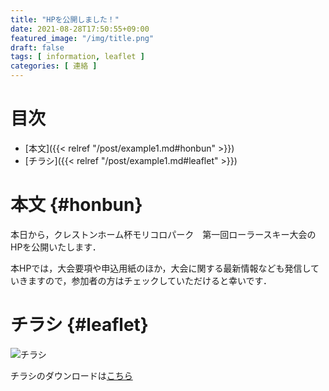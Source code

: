 ```yaml
---
title: "HPを公開しました！"
date: 2021-08-28T17:50:55+09:00
featured_image: "/img/title.png"
draft: false
tags: [ information, leaflet ]
categories: [ 連絡 ]
---
```


# 目次
- [本文]({{< relref "/post/example1.md#honbun" >}})
- [チラシ]({{< relref "/post/example1.md#leaflet" >}})

# 本文 {#honbun}
本日から，クレストンホーム杯モリコロパーク　第一回ローラースキー大会のHPを公開いたします．

本HPでは，大会要項や申込用紙のほか，大会に関する最新情報なども発信していきますので，参加者の方はチェックしていただけると幸いです．

# チラシ {#leaflet}
![チラシ](/img/leaflet.png)

チラシのダウンロードは[こちら](https://drive.google.com/uc?export=download&id=160wcYBDoI6l0e3WSFCB_l5cct73OgZ4B "ダウンロード (Google Drive)")